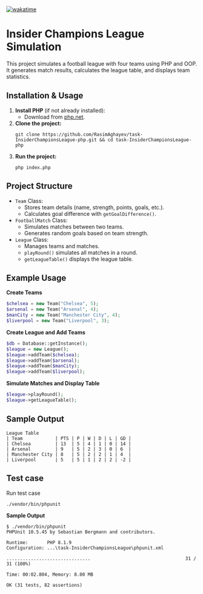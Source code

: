 [![wakatime](https://wakatime.com/badge/user/d7f8cf89-fee2-46da-89df-70b82216f2c2/project/bcafe80e-6d8b-4393-a08c-e1171ce681f5.svg)](https://wakatime.com/badge/user/d7f8cf89-fee2-46da-89df-70b82216f2c2/project/bcafe80e-6d8b-4393-a08c-e1171ce681f5)

# Insider Champions League Simulation

This project simulates a football league with four teams using PHP and OOP. It generates match results, calculates the league table, and displays team statistics.

## Installation & Usage

1. **Install PHP** (if not already installed):
   - Download from  [php.net](https://php.net/).
2. **Clone the project:**
   ```shell
   git clone https://github.com/RasimAghayev/task-InsiderChampionsLeague-php.git && cd task-InsiderChampionsLeague-php
    ```
3. **Run the project:**
   ```shell
   php index.php
   ```

## Project Structure

 * ``Team`` Class:
   * Stores team details (name, strength, points, goals, etc.).
   * Calculates goal difference with ```getGoalDifference()```.
 * ``FootballMatch`` Class:
   * Simulates matches between two teams.
   * Generates random goals based on team strength. 
* ``League`` Class:
  * Manages teams and matches.
  * ``playRound()`` simulates all matches in a round.
  * ``getLeagueTable()`` displays the league table.

## Example Usage

**Create Teams**
```php
$chelsea = new Team("Chelsea", 5);
$arsenal = new Team("Arsenal", 4);
$manCity = new Team("Manchester City", 4);
$liverpool = new Team("Liverpool", 3);
```
**Create League and Add Teams**
```php
$db = Database::getInstance();
$league = new League();
$league->addTeam($chelsea);
$league->addTeam($arsenal);
$league->addTeam($manCity);
$league->addTeam($liverpool);
```

**Simulate Matches and Display Table**
```php
$league->playRound();
$league->getLeagueTable();
```

## Sample Output
```
League Table
| Team            | PTS | P | W | D | L | GD |
| Chelsea         | 13  | 5 | 4 | 1 | 0 | 14 |
| Arsenal         | 9   | 5 | 2 | 3 | 0 | 6  |
| Manchester City | 8   | 5 | 2 | 2 | 1 | 4  |
| Liverpool       | 5   | 5 | 1 | 2 | 2 | -2 |
```


## Test case
Run test case
```shell
./vendor/bin/phpunit
```

**Sample Output**
```shell
$ ./vendor/bin/phpunit
PHPUnit 10.5.45 by Sebastian Bergmann and contributors.

Runtime:       PHP 8.1.9
Configuration: ...\task-InsiderChampionsLeague\phpunit.xml

...............................                                   31 / 31 (100%)

Time: 00:02.804, Memory: 8.00 MB

OK (31 tests, 82 assertions)

```